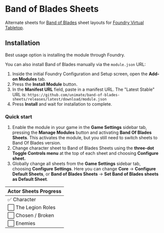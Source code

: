 # Band of Blades Sheets

Alternate sheets for  [Band of Blades](https://github.com/foundryvtt/dnd5e) sheet layouts for [Foundry Virtual Tabletop](https://foundryvtt.com/).

## Installation

Best usage option is installing the module through Foundry.


You can also install Band of Blades manually via the `module.json` URL:

1. Inside the initial Foundry Configuration and Setup screen, open the **Add-on Modules** tab.
2. Press the **Install Module** button.
3. In the **Manifest URL** field, paste in a manifest URL. The "Latest Stable" URL is:
   `https://github.com/unimate/band-of-blades-sheets/releases/latest/download/module.json`
4. Press **Install** and wait for installation to complete.

### Quick start

1. Enable the module in your game in the **Game Settings** sidebar tab, pressing the **Manage Modules** button and activating **Band Of Blades Sheets**. This activates the module, but you still need to switch sheets to Band Of Blades version.
2. Change character sheet to Band of Blades Sheets using the **three-dot Toggle Controls menu** at the top of each sheet and choosing **Configure sheet.**
3. Globally change all sheets from the **Game Settings** sidebar tab, choosing **Configure Settings**. Here you can change **Core** → **Configure Default Sheets**, or **Band of Blades Sheets** → **Set Band of Blades sheets as Default Sheet**.

| Actor Sheets Progress |
|-----------------------|
| ✅ Character          |
| ⬜ The Legion Roles   |
| ⬜ Chosen / Broken    |
| ⬜ Enemies            |